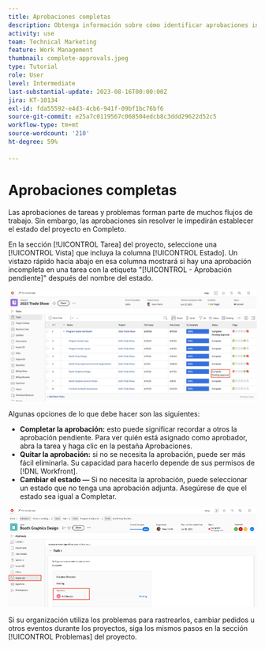 ```yaml
---
title: Aprobaciones completas
description: Obtenga información sobre cómo identificar aprobaciones incompletas y resolverlas para que pueda cerrar el proyecto en [!DNL  Workfront].
activity: use
team: Technical Marketing
feature: Work Management
thumbnail: complete-approvals.jpeg
type: Tutorial
role: User
level: Intermediate
last-substantial-update: 2023-08-16T00:00:00Z
jira: KT-10134
exl-id: fda55592-e4d3-4cb6-941f-09bf1bc76bf6
source-git-commit: e25a7c0119567c068504edcb8c3ddd29622d52c5
workflow-type: tm+mt
source-wordcount: '210'
ht-degree: 59%

---
```


# Aprobaciones completas

Las aprobaciones de tareas y problemas forman parte de muchos flujos de trabajo. Sin embargo, las aprobaciones sin resolver le impedirán establecer el estado del proyecto en Completo.

En la sección [!UICONTROL Tarea] del proyecto, seleccione una [!UICONTROL Vista] que incluya la columna [!UICONTROL Estado]. Un vistazo rápido hacia abajo en esa columna mostrará si hay una aprobación incompleta en una tarea con la etiqueta &quot;[!UICONTROL - Aprobación pendiente]&quot; después del nombre del estado.

![Proyecto con aprobación incompleta](assets/approval-pending.png)

Algunas opciones de lo que debe hacer son las siguientes:

* **Completar la aprobación:** esto puede significar recordar a otros la aprobación pendiente. Para ver quién está asignado como aprobador, abra la tarea y haga clic en la pestaña Aprobaciones.
* **Quitar la aprobación:** si no se necesita la aprobación, puede ser más fácil eliminarla. Su capacidad para hacerlo depende de sus permisos de [!DNL Workfront].
* **Cambiar el estado —** Si no necesita la aprobación, puede seleccionar un estado que no tenga una aprobación adjunta. Asegúrese de que el estado sea igual a Completar.

![Proyecto que muestra aprobadores de tareas](assets/task-approvers.png)

Si su organización utiliza los problemas para rastrearlos, cambiar pedidos u otros eventos durante los proyectos, siga los mismos pasos en la sección [!UICONTROL Problemas] del proyecto.
